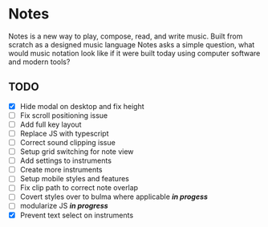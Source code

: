 Notes
=========
Notes is a new way to play, compose, read, and write music. 
Built from scratch as a designed music language Notes asks a 
simple question, what would music notation look like if it were 
built today using computer software and modern tools?

## TODO

- [x] Hide modal on desktop and fix height
- [ ] Fix scroll positioning issue
- [ ] Add full key layout
- [ ] Replace JS with typescript
- [ ] Correct sound clipping issue
- [ ] Setup grid switching for note view
- [ ] Add settings to instruments
- [ ] Create more instruments
- [ ] Setup mobile styles and features
- [ ] Fix clip path to correct note overlap
- [ ] Covert styles over to bulma where applicable ***in progess***
- [ ] modularize JS ***in progress***
- [x] Prevent text select on instruments